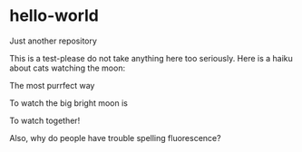 # hello-world
Just another repository

This is a test-please do not take anything here too seriously. Here is a haiku about cats watching the moon:


The most purrfect way

To watch the big bright moon is

To watch together!


Also, why do people have trouble spelling fluorescence?
